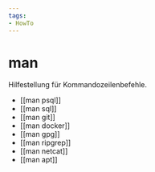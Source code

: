```yaml
---
tags:
- HowTo
---
```

# man

Hilfestellung für Kommandozeilenbefehle.

* [[man psql]]
* [[man sql]]
* [[man git]]
* [[man docker]]
* [[man gpg]]
* [[man ripgrep]]
* [[man netcat]]
* [[man apt]]